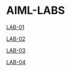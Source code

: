 # AIML-LABS
[LAB-01](https://github.com/Matam-Rohith/AIML-LABS/blob/main/lab01.ipynb)

[LAB-02](https://github.com/Matam-Rohith/AIML-LABS/blob/main/lab02.ipynb)

[LAB-03](https://github.com/Matam-Rohith/AIML-LABS/blob/main/Lab03.ipynb)

[LAB-04](https://github.com/Matam-Rohith/AIML-LABS/blob/main/Lab04.ipynb)
